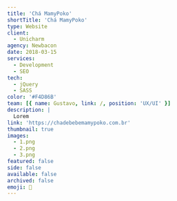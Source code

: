 ```yaml
---
title: 'Chá MamyPoko'
shortTitle: 'Chá MamyPoko'
type: Website
client:
  - Unicharm
agency: Newbacon
date: 2018-03-15
services:
  - Development
  - SEO
tech:
  - jQuery
  - SASS
color: '#F4D86B'
team: [{ name: Gustavo, link: /, position: 'UX/UI' }]
description: |
  Lorem
link: 'https://chadebebemamypoko.com.br'
thumbnail: true
images:
  - 1.png
  - 2.png
  - 3.png
featured: false
side: false
available: false
archived: false
emoji: 🍼
---
```

